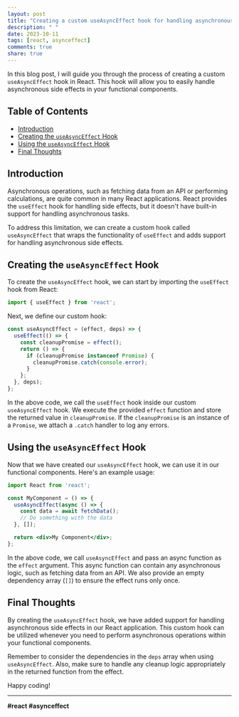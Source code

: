 ```yaml
---
layout: post
title: "Creating a custom useAsyncEffect hook for handling asynchronous side effects"
description: " "
date: 2023-10-11
tags: [react, asynceffect]
comments: true
share: true
---
```


In this blog post, I will guide you through the process of creating a custom `useAsyncEffect` hook in React. This hook will allow you to easily handle asynchronous side effects in your functional components.

## Table of Contents
- [Introduction](#introduction)
- [Creating the `useAsyncEffect` Hook](#creating-the-useasynceffect-hook)
- [Using the `useAsyncEffect` Hook](#using-the-useasynceffect-hook)
- [Final Thoughts](#final-thoughts)

## Introduction
Asynchronous operations, such as fetching data from an API or performing calculations, are quite common in many React applications. React provides the `useEffect` hook for handling side effects, but it doesn't have built-in support for handling asynchronous tasks.

To address this limitation, we can create a custom hook called `useAsyncEffect` that wraps the functionality of `useEffect` and adds support for handling asynchronous side effects.

## Creating the `useAsyncEffect` Hook
To create the `useAsyncEffect` hook, we can start by importing the `useEffect` hook from React:

```jsx
import { useEffect } from 'react';
```

Next, we define our custom hook:

```jsx
const useAsyncEffect = (effect, deps) => {
  useEffect(() => {
    const cleanupPromise = effect();
    return () => {
      if (cleanupPromise instanceof Promise) {
        cleanupPromise.catch(console.error);
      }
    };
  }, deps);
};
```

In the above code, we call the `useEffect` hook inside our custom `useAsyncEffect` hook. We execute the provided `effect` function and store the returned value in `cleanupPromise`. If the `cleanupPromise` is an instance of a `Promise`, we attach a `.catch` handler to log any errors.

## Using the `useAsyncEffect` Hook
Now that we have created our `useAsyncEffect` hook, we can use it in our functional components. Here's an example usage:

```jsx
import React from 'react';

const MyComponent = () => {
  useAsyncEffect(async () => {
    const data = await fetchData();
    // Do something with the data
  }, []);

  return <div>My Component</div>;
};
```

In the above code, we call `useAsyncEffect` and pass an async function as the `effect` argument. This async function can contain any asynchronous logic, such as fetching data from an API. We also provide an empty dependency array (`[]`) to ensure the effect runs only once.

## Final Thoughts
By creating the `useAsyncEffect` hook, we have added support for handling asynchronous side effects in our React application. This custom hook can be utilized whenever you need to perform asynchronous operations within your functional components.

Remember to consider the dependencies in the `deps` array when using `useAsyncEffect`. Also, make sure to handle any cleanup logic appropriately in the returned function from the effect.

Happy coding!

---

**#react #asynceffect**